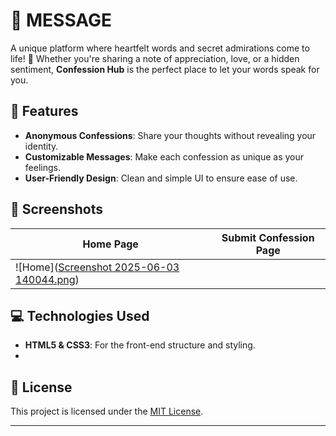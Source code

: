 # 💌 MESSAGE

A unique platform where heartfelt words and secret admirations come to life! 🌟 Whether you're sharing a note of appreciation, love, or a hidden sentiment, **Confession Hub** is the perfect place to let your words speak for you.

## 🌟 Features

- **Anonymous Confessions**: Share your thoughts without revealing your identity.
- **Customizable Messages**: Make each confession as unique as your feelings.
- **User-Friendly Design**: Clean and simple UI to ensure ease of use.

## 📸 Screenshots

| Home Page  | Submit Confession Page |
|------------|-------------------------|
| ![Home]([Screenshot 2025-06-03 140044.png](https://granny.freefilehosting.online/uploads/069aa0afc33ece3e/Screenshot%202025-06-03%20140044.png)) |


## 💻 Technologies Used

- **HTML5 & CSS3**: For the front-end structure and styling.
- 
## 📝 License

This project is licensed under the [MIT License](LICENSE).

---
